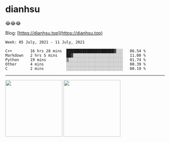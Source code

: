 
# dianhsu

:joy::joy::joy:

Blog: [https://dianhsu.top](https://dianhsu.top)

<!--START_SECTION:waka-->
```text
Week: 05 July, 2021 - 11 July, 2021

C++        16 hrs 28 mins  █████████████████████▓░░░   86.54 % 
Markdown   2 hrs 5 mins    ██▓░░░░░░░░░░░░░░░░░░░░░░   11.00 % 
Python     19 mins         ▒░░░░░░░░░░░░░░░░░░░░░░░░   01.74 % 
Other      4 mins          ░░░░░░░░░░░░░░░░░░░░░░░░░   00.39 % 
C          2 mins          ░░░░░░░░░░░░░░░░░░░░░░░░░   00.19 % 
```
<!--END_SECTION:waka-->

---


<a href="https://github.com/dianhsu"><img src="https://github-readme-stats.vercel.app/api?username=dianhsu&count_private=true" height="180" /></a> <a href="https://github.com/dianhsu"><img src="https://github-readme-stats.vercel.app/api/top-langs/?username=dianhsu&langs_count=8&hide=html,css&layout=compact" height="180" /></a>
